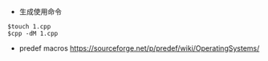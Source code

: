 
* 生成使用命令
```
$touch 1.cpp
$cpp -dM 1.cpp 
```

* predef macros https://sourceforge.net/p/predef/wiki/OperatingSystems/